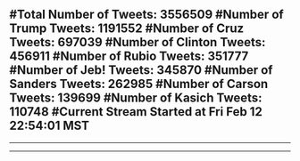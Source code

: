 #Total Number of Tweets: 3556509 
#Number of Trump Tweets: 1191552
#Number of Cruz Tweets: 697039
#Number of Clinton Tweets: 456911
#Number of Rubio Tweets: 351777
#Number of Jeb! Tweets: 345870
#Number of Sanders Tweets: 262985
#Number of Carson Tweets: 139699
#Number of Kasich Tweets: 110748
#Current Stream Started at Fri Feb 12 22:54:01 MST
---
---
---
